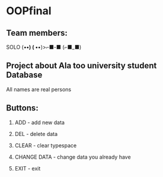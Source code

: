 # OOPfinal

## Team members:
SOLO (•__•) ( •__•)>⌐■-■ (⌐■_■)

## Project about Ala too university student Database
All names are real persons

## Buttons:

1) ADD - add new data

2) DEL - delete data

3) CLEAR - clear typespace

4) CHANGE DATA - change data you already have

5) EXIT - exit 


